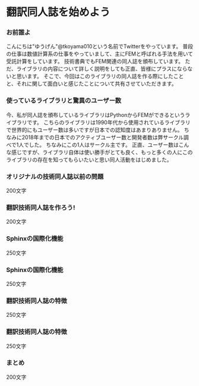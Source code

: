 # 翻訳同人誌を始めよう

### お前誰よ
こんにちは"ゆうげん"@tkoyama010という名前でTwitterをやっています。
普段の仕事は数値計算系の仕事をやっていまして、主にFEMと呼ばれる手法を用いて受託計算をしています。
技術書典でもFEM関連の同人誌を頒布しています。
ただ、ライブラリの内容について詳しく説明をしても正直、皆様にプラスにならないと思います。
そこで、今回はこのライブラリの同人誌を作る際にしたことと、それに関して面白いと感じたことについて共有させていただきます。

### 使っているライブラリと驚異のユーザー数
今、私が同人誌を頒布しているライブラリはPythonからFEMができるというライブラリです。
こちらのライブラリは1990年代から使用されているライブラリで世界的にもユーザー数は多いですが日本での認知度はあまりありません。
ちなみに2018年までの日本でのアクティブユーザー数と開発者数は弊サークル調べで1人でした。
ちなみにこの1人はサークル主です。
正直、ユーザー数はこんな感じですが、ライブラリ自体は使い勝手がとても良く、もっと多くの人にこのライブラリの存在を知ってもらいたいと思い同人活動をはじめました。

### オリジナルの技術同人誌以前の問題
200文字

### 翻訳技術同人誌を作ろう!
200文字

### Sphinxの国際化機能
250文字

### Sphinxの国際化機能
250文字

### 翻訳技術同人誌の特徴
250文字

### 翻訳技術同人誌の特徴
250文字

### まとめ
200文字
